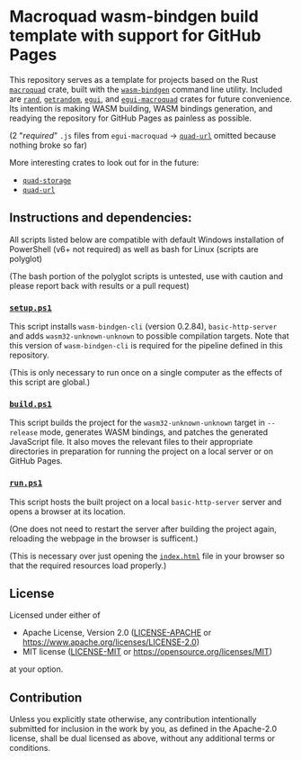# Macroquad wasm-bindgen build template with support for GitHub Pages

This repository serves as a template for projects based on the Rust
[`macroquad`](https://github.com/not-fl3/macroquad)
crate, built with the
[`wasm-bindgen`](https://github.com/rustwasm/wasm-bindgen)
command line utility. Included are
[`rand`](https://github.com/rust-random/rand),
[`getrandom`](https://github.com/rust-random/getrandom),
[`egui`](https://github.com/emilk/egui), and
[`egui-macroquad`](https://github.com/optozorax/egui-macroquad)
crates for future convenience.
Its intention is making WASM building, WASM bindings generation,
and readying the repository for GitHub Pages as painless as possible.

(2 "_required_" `.js` files from `egui-macroquad` -> 
[`quad-url`](https://github.com/optozorax/quad-url)
omitted because nothing broke so far)


More interesting crates to look out for in the future:
- [`quad-storage`](https://crates.io/crates/quad-storage)
- [`quad-url`](https://crates.io/crates/quad-url)

## Instructions and dependencies:

All scripts listed below are compatible with default Windows installation of
PowerShell (v6+ not required) as well as bash for Linux (scripts are polyglot)

(The bash portion of the polyglot scripts is untested, use with caution
and please report back with results or a pull request)

### [`setup.ps1`](setup.ps1)
This script installs `wasm-bindgen-cli` (version 0.2.84), `basic-http-server`
and adds `wasm32-unknown-unknown` to possible compilation targets.
Note that this version of `wasm-bindgen-cli` is required for the pipeline
defined in this repository.

(This is only necessary to run once on a single computer as the effects
of this script are global.)

### [`build.ps1`](build.ps1)
This script builds the project for the `wasm32-unknown-unknown` target in
`--release` mode, generates WASM bindings, and patches the generated JavaScript
file. It also moves the relevant files to their appropriate directories
in preparation for running the project on a local server or on GitHub Pages.

### [`run.ps1`](run.ps1)
This script hosts the built project on a local `basic-http-server`
server and opens a browser at its location.

(One does not need to restart the server after building the project again,
reloading the webpage in the browser is sufficent.)

(This is necessary over just opening the [`index.html`](index.html)
file in your browser so that the required resources load properly.)

## License

Licensed under either of

- Apache License, Version 2.0
  ([LICENSE-APACHE](LICENSE-APACHE) or https://www.apache.org/licenses/LICENSE-2.0)
- MIT license
  ([LICENSE-MIT](LICENSE-MIT) or https://opensource.org/licenses/MIT)

at your option.

## Contribution

Unless you explicitly state otherwise, any contribution intentionally submitted
for inclusion in the work by you, as defined in the Apache-2.0 license, shall be
dual licensed as above, without any additional terms or conditions.
